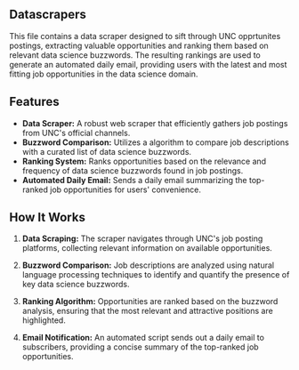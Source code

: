 ## Datascrapers
This file contains a data scraper designed to sift through UNC opprtunites postings, extracting valuable opportunities and ranking them based on relevant data science buzzwords. The resulting rankings are used to generate an automated daily email, providing users with the latest and most fitting job opportunities in the data science domain.

## Features

- **Data Scraper:** A robust web scraper that efficiently gathers job postings from UNC's official channels.
- **Buzzword Comparison:** Utilizes a  algorithm to compare job descriptions with a curated list of data science buzzwords.
- **Ranking System:** Ranks opportunities based on the relevance and frequency of data science buzzwords found in job postings.
- **Automated Daily Email:** Sends a daily email summarizing the top-ranked job opportunities for users' convenience.

## How It Works

1. **Data Scraping:** The scraper navigates through UNC's job posting platforms, collecting relevant information on available opportunities.

2. **Buzzword Comparison:** Job descriptions are analyzed using natural language processing techniques to identify and quantify the presence of key data science buzzwords.

3. **Ranking Algorithm:** Opportunities are ranked based on the buzzword analysis, ensuring that the most relevant and attractive positions are highlighted.

4. **Email Notification:** An automated script sends out a daily email to subscribers, providing a concise summary of the top-ranked job opportunities.

